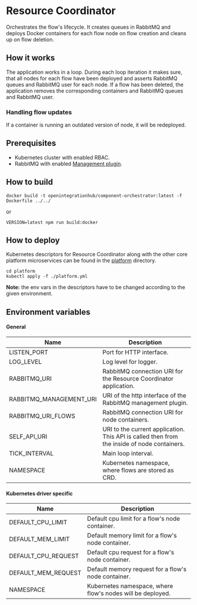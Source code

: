 # Resource Coordinator
Orchestrates the flow's lifecycle. It creates queues in RabbitMQ and deploys Docker containers for each flow node on flow creation and cleans up on flow deletion.

## How it works
The application works in a loop. During each loop iteration it makes sure, that all nodes for each flow have been deployed and asserts RabbitMQ queues and RabbitMQ user for each node.
If a flow has been deleted, the application removes the corresponding containers and RabbitMQ queues and RabbitMQ user.

### Handling flow updates
If a container is running an outdated version of node, it will be redeployed.

## Prerequisites
- Kubernetes cluster with enabled RBAC.
- RabbitMQ with enabled [Management plugin](https://www.rabbitmq.com/management.html).

## How to build
```
docker build -t openintegrationhub/component-orchestrator:latest -f Dockerfile ../../
```
or
```
VERSION=latest npm run build:docker
```

## How to deploy
Kubernetes descriptors for Resource Coordinator along with the other core platform microservices can be found in the [platform](../platform) directory.

```
cd platform
kubectl apply -f ./platform.yml
```

**Note:** the env vars in the descriptors have to be changed according to the given environment.

## Environment variables

#### General
| Name | Description |
| --- | --- |
| LISTEN_PORT | Port for HTTP interface. |
| LOG_LEVEL | Log level for logger. |
| RABBITMQ_URI | RabbitMQ connection URI for the Resource Coordinator application. |
| RABBITMQ_MANAGEMENT_URI | URI of the http interface of the RabbitMQ management plugin. |
| RABBITMQ_URI_FLOWS | RabbitMQ connection URI for node containers. |
| SELF_API_URI | URI to the current application. This API is called then from the inside of node containers. |
| TICK_INTERVAL | Main loop interval. |
| NAMESPACE | Kubernetes namespace, where flows are stored as CRD. |

#### Kubernetes driver specific
| Name | Description |
| --- | --- |
| DEFAULT_CPU_LIMIT | Default cpu limit for a flow's node container. |
| DEFAULT_MEM_LIMIT | Default memory limit for a flow's node container. |
| DEFAULT_CPU_REQUEST | Default cpu request for a flow's node container. |
| DEFAULT_MEM_REQUEST | Default memory request for a flow's node container. |
| NAMESPACE | Kubernetes namespace, where flow's nodes will be deployed. |
